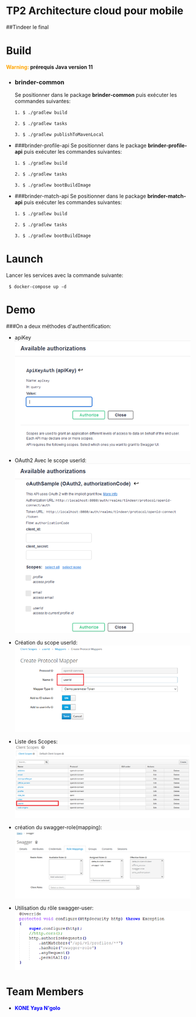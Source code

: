 # TP2 Architecture cloud pour mobile

##Tindeer le final

# Build 
<b style="color:Orange">Warning:</b><b> prérequis Java version 11 </b>
- ### brinder-common
  Se positionner dans le package <b>brinder-common</b> puis exécuter les commandes suivantes: </br>
  ```console
  1. $ ./gradlew build
  ```
  ```console
  2. $ ./gradlew tasks
  ```
  ```console
  3. $ ./gradlew publishToMavenLocal
  ```
- ###brinder-profile-api
  Se positionner dans le package <b>brinder-profile-api</b> puis exécuter les commandes suivantes: </br>
  ```console
  1. $ ./gradlew build
  ```
  ```console
  2. $ ./gradlew tasks
  ```
  ```console
  3. $ ./gradlew bootBuildImage
- ###brinder-match-api
  Se positionner dans le package <b>brinder-match-api</b> puis exécuter les commandes suivantes: </br>
  ```console
  1. $ ./gradlew build
  ```
  ```console
  2. $ ./gradlew tasks
  ```
  ```console
  3. $ ./gradlew bootBuildImage

# Launch
Lancer les services avec la commande suivante:
  ```console
   $ docker-compose up -d
  ```

# Demo
###On a deux méthodes d'authentification: 

- apiKey 
![image](./images/api-key.png)

- OAuth2
Avec le scope userId: 
![image](./images/OAuth2.png)

- Création du scope userId:
![image](./images/Scope-userId.png)

- Liste des Scopes:
![image](./images/scopes.png)

- création du swagger-role(mapping):
![image](./images/swagger-role.png)

- Utilisation du rôle swagger-user:
![image](./images/swagger-role-in-code.png)

# Team Members
- <b style="color:blue">KONE Yaya N'golo</b>